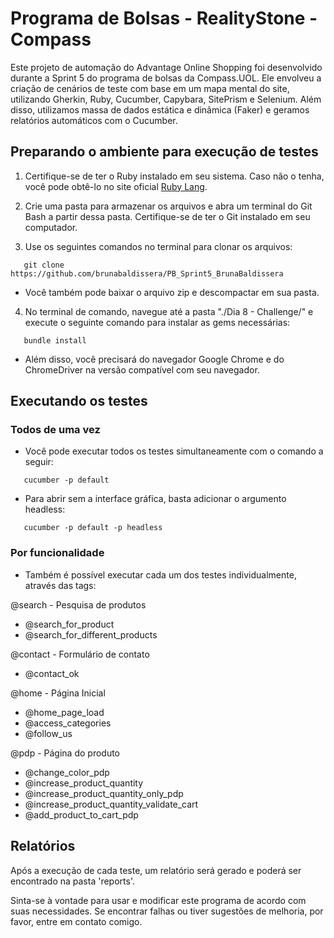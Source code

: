 # Programa de Bolsas - RealityStone - Compass

Este projeto de automação do Advantage Online Shopping foi desenvolvido durante a Sprint 5 do programa de bolsas da Compass.UOL. Ele envolveu a criação de cenários de teste com base em um mapa mental do site, utilizando Gherkin, Ruby, Cucumber, Capybara, SitePrism e Selenium. Além disso, utilizamos massa de dados estática e dinâmica (Faker) e geramos relatórios automáticos com o Cucumber.

## Preparando o ambiente para execução de testes

1. Certifique-se de ter o Ruby instalado em seu sistema. Caso não o tenha, você pode obtê-lo no site oficial [Ruby Lang](https://www.ruby-lang.org/en/documentation/installation/).
   
2. Crie uma pasta para armazenar os arquivos e abra um terminal do Git Bash a partir dessa pasta. Certifique-se de ter o Git instalado em seu computador.
   
3. Use os seguintes comandos no terminal para clonar os arquivos:

```
   git clone https://github.com/brunabaldissera/PB_Sprint5_BrunaBaldissera
```
    
- Você também pode baixar o arquivo zip e descompactar em sua pasta.

4. No terminal de comando, navegue até a pasta "./Dia 8 - Challenge/" e execute o seguinte comando para instalar as gems necessárias:

```
   bundle install
```
- Além disso, você precisará do navegador Google Chrome e do ChromeDriver na versão compatível com seu navegador.

## Executando os testes

### Todos de uma vez

- Você pode executar todos os testes simultaneamente com o comando a seguir:

```
   cucumber -p default
```

- Para abrir sem a interface gráfica, basta adicionar o argumento headless:

```
   cucumber -p default -p headless
```

### Por funcionalidade

- Também é possível executar cada um dos testes individualmente, através das tags:

@search - Pesquisa de produtos
- @search_for_product
- @search_for_different_products

@contact - Formulário de contato
- @contact_ok

@home - Página Inicial
- @home_page_load
- @access_categories
- @follow_us

@pdp - Página do produto
- @change_color_pdp
- @increase_product_quantity
- @increase_product_quantity_only_pdp
- @increase_product_quantity_validate_cart
- @add_product_to_cart_pdp

## Relatórios

 Após a execução de cada teste, um relatório será gerado e poderá ser encontrado na pasta 'reports'.


Sinta-se à vontade para usar e modificar este programa de acordo com suas necessidades. Se encontrar falhas ou tiver sugestões de melhoria, por favor, entre em contato comigo.